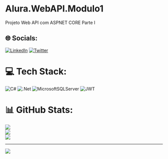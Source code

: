 # Alura.WebAPI.Modulo1
Projeto Web API com ASPNET CORE Parte I
 
 
## 🌐 Socials:
[![LinkedIn](https://img.shields.io/badge/LinkedIn-%230077B5.svg?logo=linkedin&logoColor=white)](https://linkedin.com/in/https://www.linkedin.com/in/bmendesgonca/) [![Twitter](https://img.shields.io/badge/Twitter-%231DA1F2.svg?logo=Twitter&logoColor=white)](https://twitter.com/@bnogonca) 

# 💻 Tech Stack:
![C#](https://img.shields.io/badge/c%23-%23239120.svg?style=for-the-badge&logo=c-sharp&logoColor=white) ![.Net](https://img.shields.io/badge/.NET-5C2D91?style=for-the-badge&logo=.net&logoColor=white) ![MicrosoftSQLServer](https://img.shields.io/badge/Microsoft%20SQL%20Sever-CC2927?style=for-the-badge&logo=microsoft%20sql%20server&logoColor=white) ![JWT](https://img.shields.io/badge/JWT-black?style=for-the-badge&logo=JSON%20web%20tokens)
# 📊 GitHub Stats:
![](https://github-readme-stats.vercel.app/api?username=bmgoncalves&theme=yeblu&hide_border=false&include_all_commits=false&count_private=false)<br/>
![](https://github-readme-streak-stats.herokuapp.com/?user=bmgoncalves&theme=yeblu&hide_border=false)<br/>
![](https://github-readme-stats.vercel.app/api/top-langs/?username=bmgoncalves&theme=yeblu&hide_border=false&include_all_commits=false&count_private=false&layout=compact)

---
[![](https://visitcount.itsvg.in/api?id=bmgoncalves&icon=0&color=0)](https://visitcount.itsvg.in)

